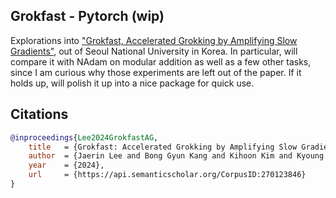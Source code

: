 ## Grokfast - Pytorch (wip)

Explorations into <a href="https://arxiv.org/html/2405.20233v2">"Grokfast, Accelerated Grokking by Amplifying Slow Gradients"</a>, out of Seoul National University in Korea. In particular, will compare it with NAdam on modular addition as well as a few other tasks, since I am curious why those experiments are left out of the paper. If it holds up, will polish it up into a nice package for quick use.

## Citations

```bibtex
@inproceedings{Lee2024GrokfastAG,
    title   = {Grokfast: Accelerated Grokking by Amplifying Slow Gradients},
    author  = {Jaerin Lee and Bong Gyun Kang and Kihoon Kim and Kyoung Mu Lee},
    year    = {2024},
    url     = {https://api.semanticscholar.org/CorpusID:270123846}
}
```
